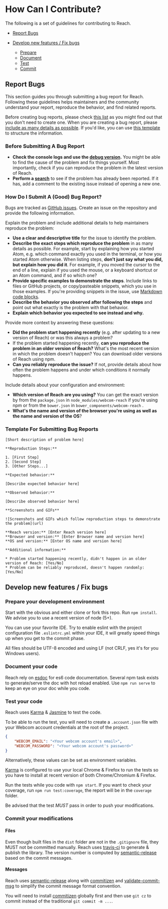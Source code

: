 # How Can I Contribute?

The following is a set of guidelines for contributing to Reach.

  * [Report Bugs](#report-bugs)

  * [Develop new features / Fix bugs](#develop-new-features--fix-bugs)
    * [Prepare](#prepare-your-development-environment)
	* [Document](#document-your-code)
    * [Test](#test-your-code)
    * [Commit](#commit-your-modifications)

## Report Bugs

This section guides you through submitting a bug report for Reach. Following these guidelines helps maintainers and the community understand your report, reproduce the behavior, and find related reports.

Before creating bug reports, please check [this list](#before-submitting-a-bug-report) as you might find out that you don't need to create one. When you are creating a bug report, please [include as many details as possible](#how-do-i-submit-a-good-bug-report). If you'd like, you can use [this template](#template-for-submitting-bug-reports) to structure the information.

### Before Submitting A Bug Report

* **Check the console logs and use the [debug version](https://raw.githubusercontent.com/webcom-components/reach/master/dist/reach-debug.js).** You might be able to find the cause of the problem and fix things yourself. Most importantly, check if you can reproduce the problem in the latest version of Reach.
* **Perform a [search](https://github.com/webcom-components/reach/issues)** to see if the problem has already been reported. If it has, add a comment to the existing issue instead of opening a new one.

### How Do I Submit A (Good) Bug Report?

Bugs are tracked as [GitHub issues](https://guides.github.com/features/issues/). Create an issue on the repository and provide the following information.

Explain the problem and include additional details to help maintainers reproduce the problem:

* **Use a clear and descriptive title** for the issue to identify the problem.
* **Describe the exact steps which reproduce the problem** in as many details as possible. For example, start by explaining how you started Atom, e.g. which command exactly you used in the terminal, or how you started Atom otherwise. When listing steps, **don't just say what you did, but explain how you did it**. For example, if you moved the cursor to the end of a line, explain if you used the mouse, or a keyboard shortcut or an Atom command, and if so which one?
* **Provide specific examples to demonstrate the steps**. Include links to files or GitHub projects, or copy/pasteable snippets, which you use in those examples. If you're providing snippets in the issue, use [Markdown code blocks](https://help.github.com/articles/markdown-basics/#multiple-lines).
* **Describe the behavior you observed after following the steps** and point out what exactly is the problem with that behavior.
* **Explain which behavior you expected to see instead and why.**

Provide more context by answering these questions:

* **Did the problem start happening recently** (e.g. after updating to a new version of Reach) or was this always a problem?
* If the problem started happening recently, **can you reproduce the problem in an older version of Reach?** What's the most recent version in which the problem doesn't happen? You can download older versions of Reach using npm.
* **Can you reliably reproduce the issue?** If not, provide details about how often the problem happens and under which conditions it normally happens.

Include details about your configuration and environment:

* **Which version of Reach are you using?** You can get the exact version by from the `package.json` in `node_modules/webcom-reach` if you're using npm or from the `bower.json` in `bower_components/webcom-reach` .
* **What's the name and version of the browser you're using as well as the name and version of the OS**?

### Template For Submitting Bug Reports

    [Short description of problem here]

    **Reproduction Steps:**

    1. [First Step]
    2. [Second Step]
    3. [Other Steps...]

    **Expected behavior:**

    [Describe expected behavior here]

    **Observed behavior:**

    [Describe observed behavior here]

    **Screenshots and GIFs**

    ![Screenshots and GIFs which follow reproduction steps to demonstrate the problem](url)

    **Reach version:** [Enter Reach version here]
    **Browser and version:** [Enter Browser name and version here]
    **OS and version:** [Enter OS name and version here]

    **Additional information:**

    * Problem started happening recently, didn't happen in an older version of Reach: [Yes/No]
    * Problem can be reliably reproduced, doesn't happen randomly: [Yes/No]

## Develop new features / Fix bugs

### Prepare your development environment

Start with the obvious and either clone or fork this repo. Run `npm install`. We advise you to use a recent version of node (5+).

You can use your favorite IDE. Try to enable eslint with the project configuration file `.eslintrc.yml` within your IDE, it will greatly speed things up when you get to the commit phase.

All files should be UTF-8 encoded and using LF (not CRLF, yes it's for you Windows users).

### Document your code

Reach rely on [esdoc](https://esdoc.org/) for es6 code documentation. Several npm task exists to generate/serve the doc with hot reload enabled. Use `npm run serve` to keep an eye on your doc while you code.

### Test your code

Reach uses [Karma](https://karma-runner.github.io/0.13/index.html) & [Jasmine](http://jasmine.github.io/) to test the code.

To be able to run the test, you will need to create a `.account.json` file with your Webcom account credentials at the root of the project.

```json
{
	"WEBCOM_EMAIL": "<Your webcom account's email>",
	"WEBCOM_PASSWORD": "<Your webcom account's password>"
}
```

Alternatively, these values can be set as environment variables.

[Karma](https://karma-runner.github.io/0.13/index.html) is configured to use your local Chrome & Firefox to run the tests so you have to install at recent version of both Chrome/Chromium & Firefox.

Run the tests while you code with `npm start`. If you want to check your coverage, run `npm run test:coverage`, the report will be in the `coverage` folder.

Be advised that the test *MUST* pass in order to push your modifications.

### Commit your modifications

#### Files

Even though built files in the `dist` folder are not in the `.gitignore` file, they MUST not be committed manually. Reach uses [travis-ci](https://travis-ci.org/webcom-components/reach) to generate & publish the library. The version number is computed by [semantic-release](https://github.com/semantic-release/semantic-release) based on the commit messages.

#### Messages

Reach uses [semantic-release](https://github.com/semantic-release/semantic-release) along with [commitizen](https://github.com/commitizen/cz-cli) and [validate-commit-msg](https://github.com/kentcdodds/validate-commit-msg) to simplify the commit message format convention.

You will need to install [commitizen](https://github.com/commitizen/cz-cli) globally first and then use `git cz` to commit instead of the traditional `git commit -m ...`.
